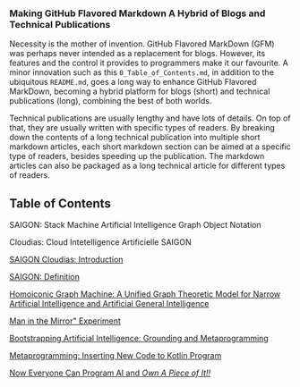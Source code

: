### Making GitHub Flavored Markdown A Hybrid of Blogs and Technical Publications

Necessity is the mother of invention. GitHub Flavored MarkDown (GFM) was perhaps never intended as a replacement for blogs. However, its features and the control it provides to programmers make it our favourite. A minor innovation such as this `0_Table_of_Contents.md`, in addition to the ubiquitous `README.md`, goes a long way to enhance GitHub Flavored MarkDown, becoming a hybrid platform for blogs (short) and technical publications (long), combining the best of both worlds.

Technical publications are usually lengthy and have lots of details. On top of that, they are usually written with specific types of readers. By breaking down the contents of a long technical publication into multiple short markdown articles, each short markdown section can be aimed at a specific type of readers, besides speeding up the publication. The markdown articles can also be packaged as a long technical article for different types of readers.


## Table of Contents

SAIGON: Stack Machine Artificial Intelligence Graph Object Notation

Cloudias: Cloud Intetelligence Artificielle SAIGON

[ SAIGON Cloudias: Introduction ](https://github.com/udexon/SAIGON/blob/master/README.md)

[ SAIGON: Definition ](https://github.com/udexon/SAIGON/blob/master/SAIGON_def.md)

[ Homoiconic Graph Machine: A Unified Graph Theoretic Model for Narrow Artificial Intelligence and Artificial General Intelligence ](https://github.com/udexon/SAIGON/blob/master/Homoiconic_Graph_Machine.md)

[ Man in the Mirror" Experiment ](https://github.com/udexon/SAIGON/blob/master/Man_in_the_Mirror.md)

[ Bootstrapping Artificial Intelligence: Grounding and Metaprogramming ](https://github.com/udexon/SAIGON/blob/master/SAIGON_Kotlin.md)

[ Metaprogramming: Inserting New Code to Kotlin Program ](https://github.com/udexon/SAIGON/blob/master/S_insert.md)

[ Now Everyone Can Program AI and *Own A Piece of It!!* ](https://github.com/udexon/SAIGON/blob/master/Now_Everyone_Can_AI.md)


